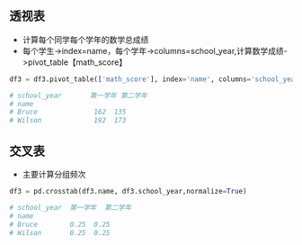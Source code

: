 ## 透视表
- 计算每个同学每个学年的数学总成绩
- 每个学生->index=name，每个学年->columns=school_year,计算数学成绩->pivot_table【math_score】
```py
df3 = df3.pivot_table(['math_score'], index='name', columns='school_year', aggfunc='sum')

# school_year       第一学年 第二学年
# name                       
# Bruce              162  135
# Wilson             192  173
```
## 交叉表
- 主要计算分组频次
```py
df3 = pd.crosstab(df3.name, df3.school_year,normalize=True)

# school_year  第一学年  第二学年
# name                   
# Bruce        0.25  0.25
# Wilson       0.25  0.25
```